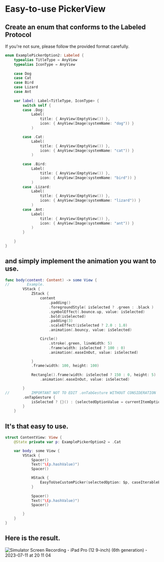 # Easy-to-use PickerView
## Create an enum that conforms to the Labeled Protocol
If you're not sure, please follow the provided format carefully.

```Swift
enum ExamplePickerOption2: Labeled {
    typealias TitleType = AnyView
    typealias IconType = AnyView
    
    case Dog
    case Cat
    case Bird
    case Lizard
    case Ant
    
    var label: Label<TitleType, IconType> {
        switch self {
        case .Dog:
            Label(
                title: { AnyView(EmptyView()) },
                icon: { AnyView(Image(systemName: "dog")) }
            )

        case .Cat:
            Label(
                title: { AnyView(EmptyView()) },
                icon: { AnyView(Image(systemName: "cat")) }
            )
            
        case .Bird:
            Label(
                title: { AnyView(EmptyView()) },
                icon: { AnyView(Image(systemName: "bird")) }
            )
        case .Lizard:
            Label(
                title: { AnyView(EmptyView()) },
                icon: { AnyView(Image(systemName: "lizard")) }
            )
        case .Ant:
            Label(
                title: { AnyView(EmptyView()) },
                icon: { AnyView(Image(systemName: "ant")) }
            )
        }
        
    }
}
```
## and simply implement the animation you want to use.

```swift
func body(content: Content) -> some View {
//        Example.
        VStack {
            ZStack {
                content
                    .padding()
                    .foregroundStyle( isSelected ? .green : .black )
                    .symbolEffect(.bounce.up, value: isSelected)
                    .bold(isSelected)
                    .padding(3)
                    .scaleEffect(isSelected ? 2.0 : 1.0)
                    .animation(.bouncy, value: isSelected)

                Circle()
                    .stroke(.green, lineWidth: 5)
                    .frame(width: isSelected ? 100 : 0)
                    .animation(.easeInOut, value: isSelected)

            }
            .frame(width: 100, height: 100)
            
            Rectangle().frame(width: isSelected ? 150 : 0, height: 5)
                .animation(.easeInOut, value: isSelected)

        }
//          IMPORTANT NOT TO EDIT .onTabGesture WITHOUT CONSIDERATION
        .onTapGesture {
            isSelected ? {}() : {selectedOptionValue = currentItemOptionValue}()
        }
    }
```

## It's that easy to use.

```swift
struct ContentView: View {
    @State private var p: ExamplePickerOption2 = .Cat

    var body: some View {
        VStack {
            Spacer()
            Text("\(p.hashValue)")
            Spacer()

            HStack {
                EasyToUseCustomPicker(selectedOption: $p, caseIterableEnum: ExamplePickerOption2.self)
            }
            
            Spacer()
            Text("\(p.hashValue)")
            Spacer()

        }
    }
}
```

## Here is the result.
![Simulator Screen Recording - iPad Pro (12 9-inch) (6th generation) - 2023-07-11 at 20 11 04](https://github.com/windowcow/Easy-PickerView-SwiftUI/assets/65646883/c177157b-effd-4565-8564-923b01a19119)


